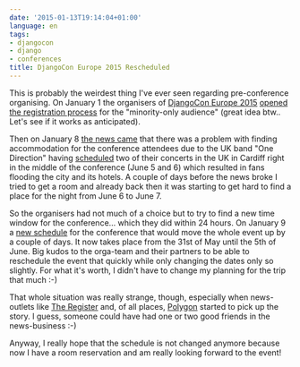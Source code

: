 ```yaml
---
date: '2015-01-13T19:14:04+01:00'
language: en
tags:
- djangocon
- django
- conferences
title: DjangoCon Europe 2015 Rescheduled
---
```



This is probably the weirdest thing I've ever seen regarding pre-conference
organising. On January 1 the organisers of [DjangoCon Europe 2015][7]
[opened the registration process][2] for the "minority-only audience" (great
idea btw.. Let's see if it works as anticipated).

Then on January 8 [the news came][2] that there was a problem with finding
accommodation for the conference attendees due to the UK band "One Direction"
having [scheduled][4] two of their concerts in the UK in Cardiff right in the
middle of the conference (June 5 and 6) which resulted in fans flooding the city
and its hotels. A couple of days before the news broke I tried to get a room and
already back then it was starting to get hard to find a place for the night from
June 6 to June 7.

So the organisers had not much of a choice but to try to find a new time window
for the conference... which they did within 24 hours. On January 9 a
[new schedule][3] for the conference that would move the whole event up by a
couple of days. It now takes place from the 31st of May until the 5th of
June. Big kudos to the orga-team and their partners to be able to reschedule
the event that quickly while only changing the dates only so slightly. For what
it's worth, I didn't have to change my planning for the trip that much :-)

That whole situation was really strange, though, especially when news-outlets
like [The Register][5] and, of all places, [Polygon][6] started to pick up the
story. I guess, someone could have had one or two good friends in the
news-business :-)

Anyway, I really hope that the schedule is not changed anymore because now I
have a room reservation and am really looking forward to the event!

[1]:http://2015.djangocon.eu/news/registration-opens/
[2]:http://2015.djangocon.eu/news/boy-band-disrupts-djangocon-europe/
[3]:http://2015.djangocon.eu/news/djangocon-rescheduled/
[4]:http://www.mirror.co.uk/3am/celebrity-news/one-direction-add-extra-cardiff-4789698
[5]:http://www.theregister.co.uk/2015/01/12/one_direction_attack_open_source_conference/
[6]:http://www.polygon.com/2015/1/9/7519693/one-direction-djangocon-coding-cardiff-harry-styles-so-cute-lol
[7]:http://2015.djangocon.eu/
